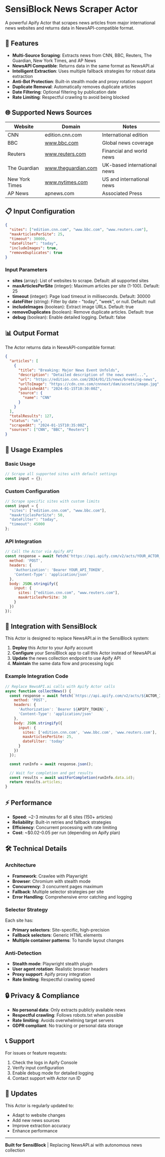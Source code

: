 # SensiBlock News Scraper Actor

A powerful Apify Actor that scrapes news articles from major international news websites and returns data in NewsAPI-compatible format.

## 🎯 Features

- **Multi-Source Scraping**: Extracts news from CNN, BBC, Reuters, The Guardian, New York Times, and AP News
- **NewsAPI Compatible**: Returns data in the same format as NewsAPI.ai
- **Intelligent Extraction**: Uses multiple fallback strategies for robust data extraction
- **Anti-Bot Protection**: Built-in stealth mode and proxy rotation support
- **Duplicate Removal**: Automatically removes duplicate articles
- **Date Filtering**: Optional filtering by publication date
- **Rate Limiting**: Respectful crawling to avoid being blocked

## 🌐 Supported News Sources

| Website | Domain | Notes |
|---------|--------|-------|
| CNN | edition.cnn.com | International edition |
| BBC | www.bbc.com | Global news coverage |
| Reuters | www.reuters.com | Financial and world news |
| The Guardian | www.theguardian.com | UK-based international news |
| New York Times | www.nytimes.com | US and international news |
| AP News | apnews.com | Associated Press |

## 📋 Input Configuration

```json
{
  "sites": ["edition.cnn.com", "www.bbc.com", "www.reuters.com"],
  "maxArticlesPerSite": 25,
  "timeout": 30000,
  "dateFilter": "today",
  "includeImages": true,
  "removeDuplicates": true
}
```

### Input Parameters

- **sites** (array): List of websites to scrape. Default: all supported sites
- **maxArticlesPerSite** (integer): Maximum articles per site (1-100). Default: 25
- **timeout** (integer): Page load timeout in milliseconds. Default: 30000
- **dateFilter** (string): Filter by date - "today", "week", or null. Default: null
- **includeImages** (boolean): Extract image URLs. Default: true
- **removeDuplicates** (boolean): Remove duplicate articles. Default: true
- **debug** (boolean): Enable detailed logging. Default: false

## 📊 Output Format

The Actor returns data in NewsAPI-compatible format:

```json
{
  "articles": [
    {
      "title": "Breaking: Major News Event Unfolds",
      "description": "Detailed description of the news event...",
      "url": "https://edition.cnn.com/2024/01/15/news/breaking-news",
      "urlToImage": "https://cdn.cnn.com/cnnnext/dam/assets/image.jpg",
      "publishedAt": "2024-01-15T10:30:00Z",
      "source": {
        "name": "CNN"
      }
    }
  ],
  "totalResults": 127,
  "status": "ok",
  "scrapedAt": "2024-01-15T10:35:00Z",
  "sources": ["CNN", "BBC", "Reuters"]
}
```

## 🚀 Usage Examples

### Basic Usage
```javascript
// Scrape all supported sites with default settings
const input = {};
```

### Custom Configuration
```javascript
// Scrape specific sites with custom limits
const input = {
  "sites": ["edition.cnn.com", "www.bbc.com"],
  "maxArticlesPerSite": 50,
  "dateFilter": "today",
  "timeout": 45000
};
```

### API Integration
```javascript
// Call the Actor via Apify API
const response = await fetch('https://api.apify.com/v2/acts/YOUR_ACTOR_ID/runs', {
  method: 'POST',
  headers: {
    'Authorization': 'Bearer YOUR_API_TOKEN',
    'Content-Type': 'application/json'
  },
  body: JSON.stringify({
    input: {
      sites: ["edition.cnn.com", "www.reuters.com"],
      maxArticlesPerSite: 30
    }
  })
});
```

## 🔧 Integration with SensiBlock

This Actor is designed to replace NewsAPI.ai in the SensiBlock system:

1. **Deploy** this Actor to your Apify account
2. **Configure** your SensiBlock app to call this Actor instead of NewsAPI.ai
3. **Update** the news collection endpoint to use Apify API
4. **Maintain** the same data flow and processing logic

### Example Integration Code

```javascript
// Replace NewsAPI.ai calls with Apify Actor calls
async function collectNews() {
  const response = await fetch(`https://api.apify.com/v2/acts/${ACTOR_ID}/runs`, {
    method: 'POST',
    headers: {
      'Authorization': `Bearer ${APIFY_TOKEN}`,
      'Content-Type': 'application/json'
    },
    body: JSON.stringify({
      input: {
        sites: ['edition.cnn.com', 'www.bbc.com', 'www.reuters.com'],
        maxArticlesPerSite: 25,
        dateFilter: 'today'
      }
    })
  });

  const runInfo = await response.json();

  // Wait for completion and get results
  const results = await waitForCompletion(runInfo.data.id);
  return results.articles;
}
```

## ⚡ Performance

- **Speed**: ~2-3 minutes for all 6 sites (150+ articles)
- **Reliability**: Built-in retries and fallback strategies
- **Efficiency**: Concurrent processing with rate limiting
- **Cost**: ~$0.02-0.05 per run (depending on Apify plan)

## 🛠️ Technical Details

### Architecture
- **Framework**: Crawlee with Playwright
- **Browser**: Chromium with stealth mode
- **Concurrency**: 3 concurrent pages maximum
- **Fallback**: Multiple selector strategies per site
- **Error Handling**: Comprehensive error catching and logging

### Selector Strategy
Each site has:
- **Primary selectors**: Site-specific, high-precision
- **Fallback selectors**: Generic HTML elements
- **Multiple container patterns**: To handle layout changes

### Anti-Detection
- **Stealth mode**: Playwright stealth plugin
- **User agent rotation**: Realistic browser headers
- **Proxy support**: Apify proxy integration
- **Rate limiting**: Respectful crawling speed

## 🔒 Privacy & Compliance

- **No personal data**: Only extracts publicly available news
- **Respectful crawling**: Follows robots.txt when possible
- **Rate limiting**: Avoids overwhelming target servers
- **GDPR compliant**: No tracking or personal data storage

## 📞 Support

For issues or feature requests:
1. Check the logs in Apify Console
2. Verify input configuration
3. Enable debug mode for detailed logging
4. Contact support with Actor run ID

## 🔄 Updates

This Actor is regularly updated to:
- Adapt to website changes
- Add new news sources
- Improve extraction accuracy
- Enhance performance

---

**Built for SensiBlock** | Replacing NewsAPI.ai with autonomous news collection